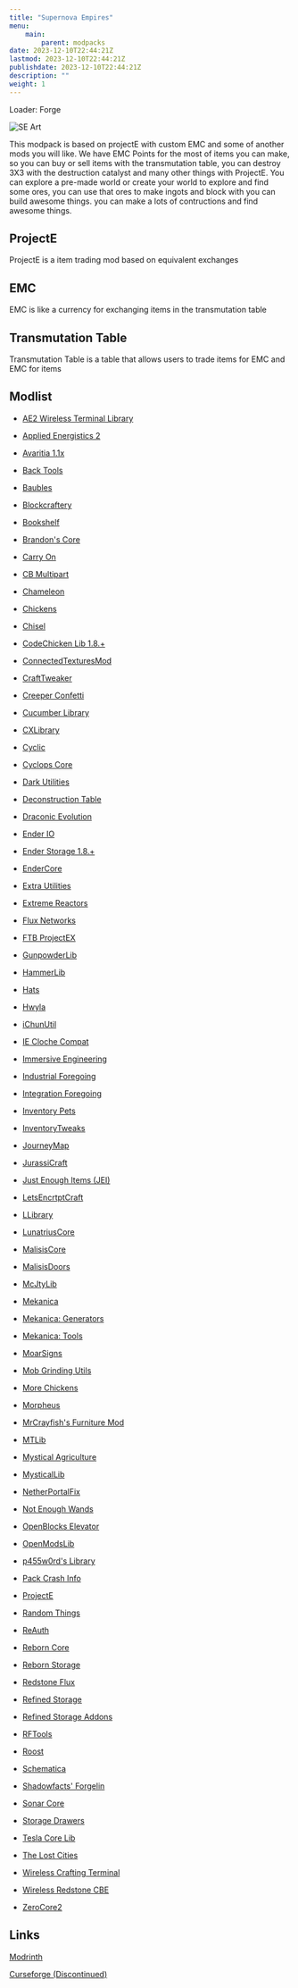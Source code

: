 ```yaml
---
title: "Supernova Empires"
menu: 
    main:
        parent: modpacks
date: 2023-12-10T22:44:21Z
lastmod: 2023-12-10T22:44:21Z
publishdate: 2023-12-10T22:44:21Z
description: ""
weight: 1
---
```


Loader: Forge

![SE Art](/modpack/art/se.png)

This modpack is based on projectE with custom EMC and some of another mods you will like.
We have EMC Points for the most of items you can make, so you can buy or sell items with the transmutation table, you can destroy 3X3 with the destruction catalyst and many other things with ProjectE.
You can explore a pre-made world or create your world to explore and find some ores, you can use that ores to make ingots and block with you can build awesome things.
you can make a lots of contructions and find awesome things.

## ProjectE

ProjectE is a item trading mod based on equivalent exchanges

## EMC

EMC is like a currency for exchanging items in the transmutation table

## Transmutation Table

Transmutation Table is a table that allows users to trade items for EMC and EMC for items

## Modlist

- [AE2 Wireless Terminal Library](mods/AE2-Wireless-Terminal-Library.md)

- [Applied Energistics 2](mods/Applied-Energistics-2.md)

- [Avaritia 1.1x](mods/Avaritia-1-1-x.md)

- [Back Tools](mods/Back-Tools.md)

- [Baubles](mods/Baubles.md)

- [Blockcraftery](mods/Blockcraftery.md)

- [Bookshelf](mods/Bookshelf.md)

- [Brandon's Core](mods/Brandon's-Core.md)

- [Carry On](mods/Carry-On.md)

- [CB Multipart](mods/CB-Multipart.md)

- [Chameleon](mods/Chameleon.md)

- [Chickens](mods/Chickens.md)

- [Chisel](mods/Chisel.md)

- [CodeChicken Lib 1.8.+](mods/CodeChicken-Lib-1-8.md)

- [ConnectedTexturesMod](mods/ConnectedTexturesMod.md)

- [CraftTweaker](mods/CraftTweaker.md)

- [Creeper Confetti](mods/Creeper-Confetti.md)

- [Cucumber Library](mods/Cucumber-Library.md)

- [CXLibrary](mods/CXLibrary.md)

- [Cyclic](mods/Cyclic.md)

- [Cyclops Core](mods/Cyclops-Core.md)

- [Dark Utilities](mods/Dark-Utilities.md)

- [Deconstruction Table](mods/Desconstruction-Table.md)

- [Draconic Evolution](mods/Draconic-Evolution.md)

- [Ender IO](mods/Ender-IO.md)

- [Ender Storage 1.8.+](mods/Ender-Storage-1-8.md)

- [EnderCore](mods/EnderCore.md)

- [Extra Utilities](mods/Extra-Utilities.md)

- [Extreme Reactors](mods/Extreme-Reactors.md)

- [Flux Networks](mods/Flux-Networks.md)

- [FTB ProjectEX](mods/FTB-ProjectEX.md)

- [GunpowderLib](mods/GunpowderLib.md)

- [HammerLib](mods/HammerLib.md)

- [Hats](mods/Hats.md)

- [Hwyla](mods/Hwyla.md)

- [iChunUtil](mods/iChunUtil.md)

- [IE Cloche Compat](mods/IE-Cloche-Compat.md)

- [Immersive Engineering](mods/Immersive-Engineering.md)

- [Industrial Foregoing](mods/Industrial-Foregoing.md)

- [Integration Foregoing](mods/Integration-Foregoing.md)

- [Inventory Pets](mods/Inventory-Pets.md)

- [InventoryTweaks](mods/InventoryTweaks.md)

- [JourneyMap](mods/JourneyMap.md)

- [JurassiCraft](mods/JurassiCraft.md)

- [Just Enough Items (JEI)](mods/Just-Enough-Items-(JEI).md)

- [LetsEncrtptCraft](mods/LetsEncrtptCraft.md)

- [LLibrary](mods/LLibrary.md)

- [LunatriusCore](mods/LunatriusCore.md)

- [MalisisCore](mods/MalisisCore.md)

- [MalisisDoors](mods/MalisisDoors.md)

- [McJtyLib](mods/McJtyLib.md)

- [Mekanica](mods/Mekanica.md)

- [Mekanica: Generators](mods/Mekanica-Generators.md)

- [Mekanica: Tools](mods/Mekanica-Tools.md)

- [MoarSigns](mods/MoarSigns.md)

- [Mob Grinding Utils](mods/Mob-Grinding-Utils.md)

- [More Chickens](mods/More-Chickens.md)

- [Morpheus](mods/Morpheus.md)

- [MrCrayfish's Furniture Mod](mods/MrCrayfish's-Furniture-Mod.md)

- [MTLib](mods/MTLib.md)

- [Mystical Agriculture](mods/Mystical-Agriculture.md)

- [MysticalLib](mods/MysticalLib.md)

- [NetherPortalFix](mods/NetherPortalFix.md)

- [Not Enough Wands](mods/Not-Enough-Wands.md)

- [OpenBlocks Elevator](mods/OpenBlocks-Elevator.md)

- [OpenModsLib](mods/OpenModsLib.md)

- [p455w0rd's Library](mods/p455w0rd's-Library.md)

- [Pack Crash Info](mods/Pack-Crash-Info.md)

- [ProjectE](mods/ProjectE.md)

- [Random Things](mods/Random-Things.md)

- [ReAuth](mods/ReAuth.md)

- [Reborn Core](mods/Reborn-Core.md)

- [Reborn Storage](mods/Reborn-Storage.md)

- [Redstone Flux](mods/Redstone-Flux.md)

- [Refined Storage](mods/Refined-Storage.md)

- [Refined Storage Addons](mods/Refined-Storage-Addons.md)

- [RFTools](mods/RFTools.md)

- [Roost](mods/Roost.md)

- [Schematica](mods/Schematica.md)

- [Shadowfacts' Forgelin](mods/Shadowfacts'-Forgelin.md)

- [Sonar Core](mods/Sonar-Core.md)

- [Storage Drawers](mods/Storage-Drawers.md)

- [Tesla Core Lib](mods/Tesla-Core-Lib.md)

- [The Lost Cities](mods/The-Lost-Cities.md)

- [Wireless Crafting Terminal](mods/Wireless-Crafting-Terminal.md)

- [Wireless Redstone CBE](mods/Wireless-Redstone-CBE.md)

- [ZeroCore2](mods/ZeroCore2.md)

## Links

[Modrinth](https://modrinth.com/modpack/supernova-empires)

[Curseforge (Discontinued)](https://legacy.curseforge.com/minecraft/modpacks/supernova-empires)

